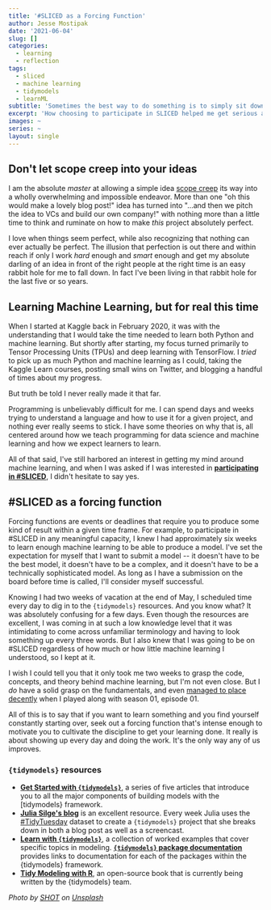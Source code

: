 ```yaml
---
title: '#SLICED as a Forcing Function'
author: Jesse Mostipak
date: '2021-06-04'
slug: []
categories:
  - learning
  - reflection
tags:
  - sliced
  - machine learning
  - tidymodels
  - learnML
subtitle: 'Sometimes the best way to do something is to simply sit down and do it.'
excerpt: 'How choosing to participate in SLICED helped me get serious about learning machine learning.'
images: ~
series: ~
layout: single
---
```

## Don't let scope creep into your ideas

I am the absolute _master_ at allowing a simple idea [scope creep](https://www.wrike.com/project-management-guide/faq/what-is-scope-creep-in-project-management/) its way into a wholly overwhelming and impossible endeavor. 
More than one "oh this would make a lovely blog post!" idea has turned into "...and then we pitch the idea to VCs and build our own company!" with nothing more than a little time to think and ruminate on how to make _this_ project absolutely perfect.  

I love when things seem perfect, while also recognizing that nothing can ever actually be perfect.
The illusion that perfection is out there and within reach if only I work _hard_ enough and _smart_ enough and get my absolute darling of an idea in front of the right people at the right time is an easy rabbit hole for me to fall down.
In fact I've been living in that rabbit hole for the last five or so years.

## Learning Machine Learning, but for real this time

When I started at Kaggle back in February 2020, it was with the understanding that I would take the time needed to learn both Python and machine learning. 
But shortly after starting, my focus turned primarily to Tensor Processing Units (TPUs) and deep learning with TensorFlow. 
I _tried_ to pick up as much Python and machine learning as I could, taking the Kaggle Learn courses, posting small wins on Twitter, and blogging a handful of times about my progress. 

But truth be told I never really made it that far.

Programming is unbelievably difficult for me. 
I can spend days and weeks trying to understand a language and how to use it for a given project, and nothing ever really seems to stick. 
I have some theories on why that is, all centered around how we teach programming for data science and machine learning and how we expect learners to learn. 

All of that said, I've still harbored an interest in getting my mind around machine learning, and when I was asked if I was interested in **[participating in #SLICED](https://www.notion.so/SLICED-Show-c7bd26356e3a42279e2dfbafb0480073)**, I didn't hesitate to say yes.

## #SLICED as a forcing function

Forcing functions are events or deadlines that require you to produce some kind of result within a given time frame.
For example, to participate in #SLICED in any meaningful capacity, I knew I had approximately six weeks to learn enough machine learning to be able to produce a model.
I've set the expectation for myself that I want to submit a model -- it doesn't have to be the best model, it doesn't have to be a complex, and it doesn't have to be a technically sophisticated model.
As long as I have a submission on the board before time is called, I'll consider myself successful.  

Knowing I had two weeks of vacation at the end of May, I scheduled time every day to dig in to the `{tidymodels}` resources.
And you know what?
It was absolutely confusing for a few days.
Even though the resources are excellent, I was coming in at such a low knowledge level that it was intimidating to come across unfamiliar terminology and having to look something up every three words.
But I also knew that I was going to be on #SLICED regardless of how much or how little machine learning I understood, so I kept at it.

I wish I could tell you that it only took me two weeks to grasp the code, concepts, and theory behind machine learning, but I'm not even close.
But I _do_ have a solid grasp on the fundamentals, and even [managed to place decently](https://www.kaggle.com/c/sliced-s01e01/leaderboard_) when I played along with season 01, episode 01.

All of this is to say that if you want to learn something and you find yourself constantly starting over, seek out a forcing function that's intense enough to motivate you to cultivate the discipline to get your learning done.
It really is about showing up every day and doing the work.
It's the only way any of us improves.


### `{tidymodels}` resources

* **[Get Started with `{tidymodels}`](https://www.tidymodels.org/start/)**, a series of five articles that introduce you to all the major components of building models with the [tidymodels} framework.
* **[Julia Silge's blog](https://juliasilge.com/blog/)** is an excellent resource. Every week Julia uses the [#TidyTuesday](https://github.com/rfordatascience/tidytuesday) dataset to create a `{tidymodels}` project that she breaks down in both a blog post as well as a screencast.
* **[Learn with `{tidymodels}`](https://www.tidymodels.org/learn/)**, a collection of worked examples that cover specific topics in modeling.
**[`{tidymodels}` package documentation](https://www.tidymodels.org/packages/)** provides links to documentation for each of the packages within the {tidymodels} framework.
* **[Tidy Modeling with R](https://www.tmwr.org/)**, an open-source book that is currently being written by the {tidymodels} team.

_Photo by <a href="https://unsplash.com/@shotgram?utm_source=unsplash&utm_medium=referral&utm_content=creditCopyText">SHOT</a> on <a href="https://unsplash.com/s/photos/butcher-knife?utm_source=unsplash&utm_medium=referral&utm_content=creditCopyText">Unsplash</a>_
